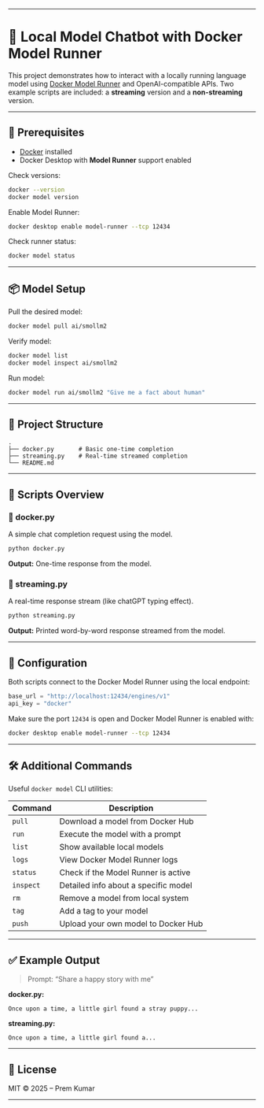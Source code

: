 
---

# 🐳 Local Model Chatbot with Docker Model Runner

This project demonstrates how to interact with a locally running language model using [Docker Model Runner](https://docs.docker.com/genai/overview/) and OpenAI-compatible APIs. Two example scripts are included: a **streaming** version and a **non-streaming** version.

---

## 🚀 Prerequisites

* [Docker](https://www.docker.com/products/docker-desktop/) installed
* Docker Desktop with **Model Runner** support enabled

Check versions:

```bash
docker --version
docker model version
```

Enable Model Runner:

```bash
docker desktop enable model-runner --tcp 12434
```

Check runner status:

```bash
docker model status
```

---

## 📦 Model Setup

Pull the desired model:

```bash
docker model pull ai/smollm2
```

Verify model:

```bash
docker model list
docker model inspect ai/smollm2
```

Run model:

```bash
docker model run ai/smollm2 "Give me a fact about human"
```

---

## 📂 Project Structure

```
.
├── docker.py       # Basic one-time completion
├── streaming.py    # Real-time streamed completion
└── README.md
```

---

## 🧠 Scripts Overview

### 🔹 docker.py

A simple chat completion request using the model.

```bash
python docker.py
```

**Output:** One-time response from the model.

### 🔹 streaming.py

A real-time response stream (like chatGPT typing effect).

```bash
python streaming.py
```

**Output:** Printed word-by-word response streamed from the model.

---

## 🔐 Configuration

Both scripts connect to the Docker Model Runner using the local endpoint:

```python
base_url = "http://localhost:12434/engines/v1"
api_key = "docker"
```

Make sure the port `12434` is open and Docker Model Runner is enabled with:

```bash
docker desktop enable model-runner --tcp 12434
```

---

## 🛠 Additional Commands

Useful `docker model` CLI utilities:

| Command   | Description                          |
| --------- | ------------------------------------ |
| `pull`    | Download a model from Docker Hub     |
| `run`     | Execute the model with a prompt      |
| `list`    | Show available local models          |
| `logs`    | View Docker Model Runner logs        |
| `status`  | Check if the Model Runner is active  |
| `inspect` | Detailed info about a specific model |
| `rm`      | Remove a model from local system     |
| `tag`     | Add a tag to your model              |
| `push`    | Upload your own model to Docker Hub  |

---

## ✅ Example Output

> Prompt: “Share a happy story with me”

**docker.py:**

```
Once upon a time, a little girl found a stray puppy...
```

**streaming.py:**

```
Once upon a time, a little girl found a...
```

---

## 📄 License

MIT © 2025 – Prem Kumar

---

